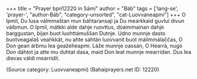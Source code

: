 +++
title = "Prayer bpn12220 in Sámi"
author = "Báb"
tags = ['lang-se', 'prayer-', "author-Báb", "category-unsorted", "cat-Luovvaneapmi"]
+++
O Ipmil, Du lusa válmmaštan mun báhtaransaji ja Du mearkkaid guvlui divun váibmun. O Ipmil, mátkki alde dahje ruovttus, doaimmainan dahje barggustan, bijan buot luohttámuššan Dutnje. Udno munnje dasto buotveagalaš veahkkát, nu ahte sáhtán luovvanit buot máilmmálaččas, O Don gean árbmu lea geažeheapmi. Láže munnje oassán, O Hearrá, nugo Don dáhtot ja atte mu duhtat dasa, maid Don leat munnje mearridan. Dus lea dievas váldi mearridit.

(Source category: Luovvaneapmi)
(Bahaiprayers.net ID: 12220)
